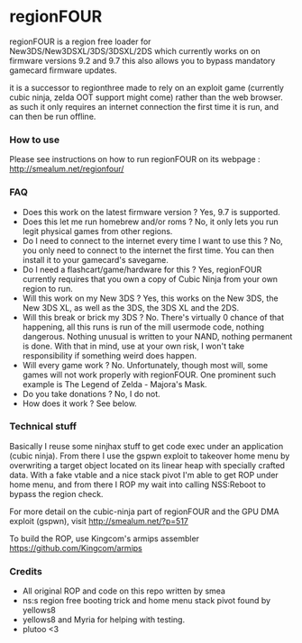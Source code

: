 regionFOUR
=======

regionFOUR is a region free loader for New3DS/New3DSXL/3DS/3DSXL/2DS which currently works on on firmware versions 9.2 and 9.7 this also allows you to bypass mandatory gamecard firmware updates.

it is a successor to regionthree made to rely on an exploit game (currently cubic ninja, zelda OOT support might come) rather than the web browser. as such it only requires an internet connection the first time it is run, and can then be run offline.

### How to use

Please see instructions on how to run regionFOUR on its webpage : http://smealum.net/regionfour/

### FAQ

- Does this work on the latest firmware version ? Yes, 9.7 is supported.
- Does this let me run homebrew and/or roms ? No, it only lets you run legit physical games from other regions.
- Do I need to connect to the internet every time I want to use this ? No, you only need to connect to the internet the first time. You can then install it to your gamecard's savegame.
- Do I need a flashcart/game/hardware for this ? Yes, regionFOUR currently requires that you own a copy of Cubic Ninja from your own region to run.
- Will this work on my New 3DS ? Yes, this works on the New 3DS, the New 3DS XL, as well as the 3DS, the 3DS XL and the 2DS.
- Will this break or brick my 3DS ? No. There's virtually 0 chance of that happening, all this runs is run of the mill usermode code, nothing dangerous. Nothing unusual is written to your NAND, nothing permanent is done. With that in mind, use at your own risk, I won't take responsibility if something weird does happen.
- Will every game work ? No. Unfortunately, though most will, some games will not work properly with regionFOUR. One prominent such example is The Legend of Zelda - Majora's Mask.
- Do you take donations ? No, I do not.
- How does it work ? See below.

### Technical stuff

Basically I reuse some ninjhax stuff to get code exec under an application (cubic ninja). From there I use the gspwn exploit to takeover home menu by overwriting a target object located on its linear heap with specially crafted data. With a fake vtable and a nice stack pivot I'm able to get ROP under home menu, and from there I ROP my wait into calling NSS:Reboot to bypass the region check.

For more detail on the cubic-ninja part of regionFOUR and the GPU DMA exploit (gspwn), visit http://smealum.net/?p=517

To build the ROP, use Kingcom's armips assembler https://github.com/Kingcom/armips

### Credits

- All original ROP and code on this repo written by smea
- ns:s region free booting trick and home menu stack pivot found by yellows8
- yellows8 and Myria for helping with testing.
- plutoo <3
